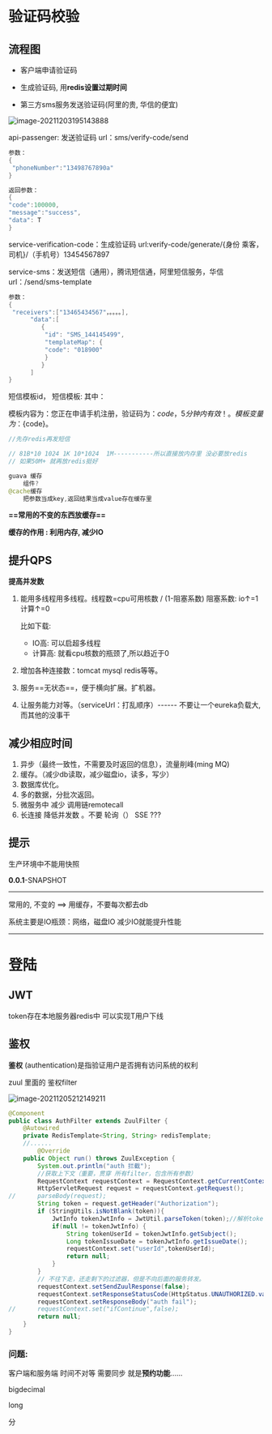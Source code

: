 # 验证码校验

## 流程图

- 客户端申请验证码

- 生成验证码, 用**redis设置过期时间**

- 第三方sms服务发送验证码(阿里的贵, 华信的便宜)

![image-20211203195143888](https://i.loli.net/2021/12/03/h6Y41zNJgRK7Gxq.png)

 





api-passenger: 发送验证码			url：sms/verify-code/send

```java
参数：
{
 "phoneNumber":"13498767890a"
}

返回参数：
{
"code":100000,
"message":"success",
"data": T
}
```

service-verification-code：生成验证码			url:verify-code/generate/{身份 乘客，司机}/（手机号）13454567897



service-sms：发送短信（通用），腾讯短信通，阿里短信服务，华信
url：/send/sms-template

```java
参数：
{
 "receivers":["13465434567"，。。。。],
      "data":[
         {
          "id": "SMS_144145499",
          "templateMap": {
          "code": "018900"
          }
         }
      ]
}
```

短信模板id，
短信模板: 其中：

模板内容为：您正在申请手机注册，验证码为：${code}，5分钟内有效！。
模板变量为：${code}。

```java
//先存redis再发短信

// 81B*10 1024 1K 10*1024  1M-----------所以直接放内存里 没必要放redis
// 如果50M+ 就再放redis挺好

guava 缓存
    组件?
@cache缓存 
    把参数当成key,返回结果当成value存在缓存里
```

**==常用的不变的东西放缓存==**

**缓存的作用 : 利用内存, 减少IO**



## 提升QPS

**提高并发数**

1. 能用多线程用多线程。线程数=cpu可用核数 / (1-阻塞系数)  阻塞系数: io↑=1 计算↑=0

   比如下载: 

   - IO高: 可以启超多线程
   - 计算高: 就看cpu核数的瓶颈了,所以趋近于0

2. 增加各种连接数：tomcat mysql redis等等。

3. 服务==无状态==，便于横向扩展。扩机器。

4. 让服务能力对等。（serviceUrl：打乱顺序）------ 不要让一个eureka负载大, 而其他的没事干

## 减少相应时间

1. 异步（最终一致性，不需要及时返回的信息），流量削峰(ming MQ)
2. 缓存。（减少db读取，减少磁盘io，读多，写少）
3. 数据库优化。
4. 多的数据，分批次返回。
5. 微服务中 减少 调用链remotecall
6. 长连接 降低并发数 。不要 轮询（）   SSE ???

## 提示

生产环境中不能用快照

<version>**0.0.1**-SNAPSHOT</version>

---

常用的, 不变的 ==> 用缓存，不要每次都去db

系统主要是IO瓶颈：网络，磁盘IO
减少IO就能提升性能

---

# 登陆

## JWT

token存在本地服务器redis中  可以实现T用户下线



## 鉴权

**鉴权** (authentication)是指验证用户是否拥有访问系统的权利

zuul 里面的 鉴权filter

![image-20211205212149211](https://s2.loli.net/2021/12/05/fj31bc9LtGzymRH.png)

```java
@Component
public class AuthFilter extends ZuulFilter {
    @Autowired
	private RedisTemplate<String, String> redisTemplate;
    //......
    	@Override
	public Object run() throws ZuulException {
		System.out.println("auth 拦截");
		//获取上下文（重要，贯穿 所有filter，包含所有参数）
		RequestContext requestContext = RequestContext.getCurrentContext();
		HttpServletRequest request = requestContext.getRequest();
//      parseBody(request);
		String token = request.getHeader("Authorization");
		if (StringUtils.isNotBlank(token)){
            JwtInfo tokenJwtInfo = JwtUtil.parseToken(token);//解析token
            if(null != tokenJwtInfo) {
                String tokenUserId = tokenJwtInfo.getSubject();
                Long tokenIssueDate = tokenJwtInfo.getIssueDate();
				requestContext.set("userId",tokenUserId);
				return null;
            }
        }
        // 不往下走，还走剩下的过滤器，但是不向后面的服务转发。
        requestContext.setSendZuulResponse(false);
        requestContext.setResponseStatusCode(HttpStatus.UNAUTHORIZED.value());
        requestContext.setResponseBody("auth fail");
//      requestContext.set("ifContinue",false);
		return null;
	}
}
```









### 问题:

客户端和服务端 时间不对等 需要同步 就是**预约功能**......

bigdecimal

long

分






















